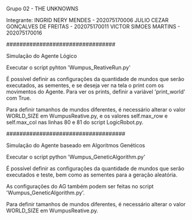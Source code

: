 Grupo 02 - THE UNKNOWNS

Integrante:
 INGRID NERY MENDES - 202075170006
 JULIO CEZAR GONÇALVES DE FREITAS - 202075170011
 VICTOR SIMOES MARTINS - 202075170016


#################################

Simulação do Agente Lógico

Executar o script pyhton 'Wumpus_ReativeRun.py'

É possível definir as configurações da quantidade de mundos que serão executados, as sementes, e se deseja ver na tela o print com os movimentos do Agente. Para ver os prints,
definir a variável 'print_world' com True.

Para definir tamanhos de mundos diferentes, é necessário alterar o valor WORLD_SIZE em WumpusReative.py, e os valores self.max_row e self.max_col nas linhas 80 e 81 do script LogicRobot.py.

####################################

Simulação do Agente baseado em Algoritmos Genéticos

Executar o script python 'Wumpus_GeneticAlgorithm.py'

É possível definir as configurações da quantidade de mundos que serão executados e teste, bem como as sementes para a geração aleatória.

As configurações do AG também podem ser feitas no script 'Wumpus_GeneticAlgorithm.py'.

Para definir tamanhos de mundos diferentes, é necessário alterar o valor WORLD_SIZE em WumpusReative.py.